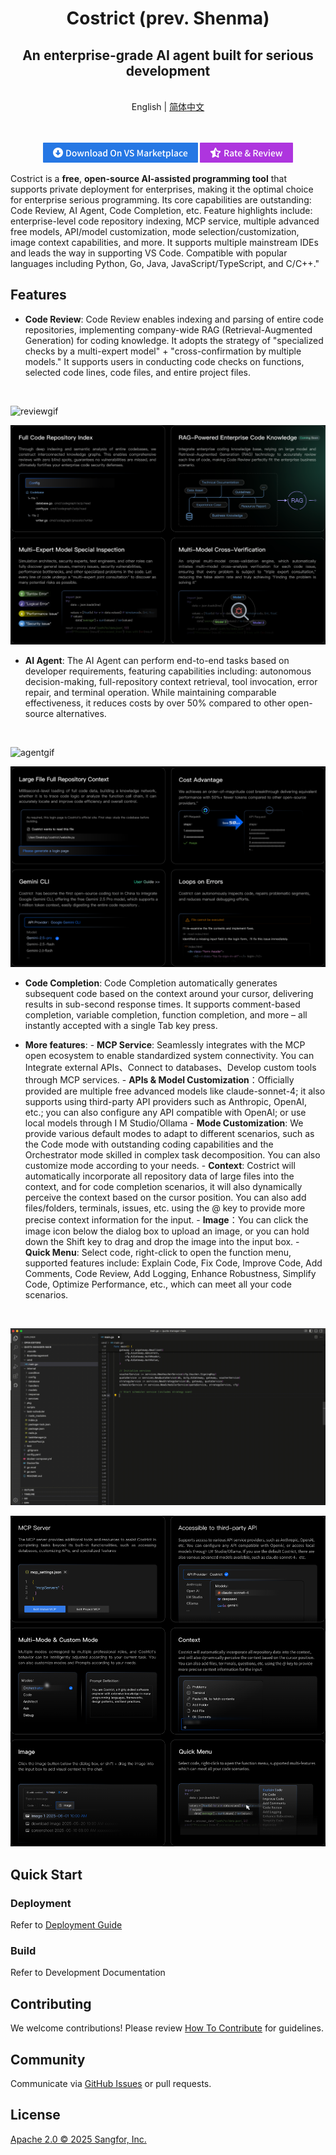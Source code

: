 <div align="center">
    <h1>Costrict  (prev. Shenma)</h1>
    <h2>An enterprise-grade AI agent built for serious development</h2>
</div>
<br>
<div align="center">
English | <a href="https://github.com/zgsm-ai/costrict/blob/main/README.zh-CN.md" target="_blank">简体中文</a>
</div>
<br>
<br>

<div align="center">

<a href="https://marketplace.visualstudio.com/items?itemName=zgsm-ai.zgsm" target="_blank"><img src="./assets/images/readme/download on vscode marketplace_en.png" alt="Download on VS Marketplace"></a>
<img src="./assets/images/readme/rate review_en.png" alt="Rate Review">

</div>

Costrict is a **free**, **open-source AI-assisted programming tool** that supports private deployment for enterprises, making it the optimal choice for enterprise serious programming. Its core capabilities are outstanding: Code Review, AI Agent, Code Completion, etc. Feature highlights include: enterprise-level code repository indexing, MCP service, multiple advanced free models, API/model customization, mode selection/customization, image context capabilities, and more. It supports multiple mainstream IDEs and leads the way in supporting VS Code. Compatible with popular languages including Python, Go, Java, JavaScript/TypeScript, and C/C++."

## Features

- **Code Review**: Code Review enables indexing and parsing of entire code repositories, implementing company-wide RAG (Retrieval-Augmented Generation) for coding knowledge. It adopts the strategy of "specialized checks by a multi-expert model" + "cross-confirmation by multiple models." It supports users in conducting code checks on functions, selected code lines, code files, and entire project files.

<br>

![reviewgif](./assets/images/readme/codereview_en.gif)

![codereview](./assets/images/readme/codereview_en.png)

- **AI Agent**: The AI Agent can perform end-to-end tasks based on developer requirements, featuring capabilities including: autonomous decision-making, full-repository context retrieval, tool invocation, error repair, and terminal operation. While maintaining comparable effectiveness, it reduces costs by over 50% compared to other open-source alternatives.

<br>

![agentgif](./assets/images/readme/agent_en.gif)

![aiagent](./assets/images/readme/ai-agent_en.png)

- **Code Completion**: Code Completion automatically generates subsequent code based on the context around your cursor, delivering results in sub-second response times. It supports comment-based completion, variable completion, function completion, and more – all instantly accepted with a single Tab key press.

- **More features**: - **MCP Service**: Seamlessly integrates with the MCP open ecosystem to enable standardized system connectivity. You can Integrate external APIs、Connect to databases、Develop custom tools through MCP services. - **APIs & Model Customization**：Officially provided are multiple free advanced models like claude-sonnet-4; it also supports using third-party API providers such as Anthropic, OpenAI, etc.; you can also configure any API compatible with OpenAl; or use local models through I M Studio/Ollama - **Mode Customization**: We provide various default modes to adapt to different scenarios, such as the Code mode with outstanding coding capabilities and the Orchestrator mode skilled in complex task decomposition. You can also customize mode according to your needs. - **Context**: Costrict will automatically incorporate all repository data of large files into the context, and for code completion scenarios, it will also dynamically perceive the context based on the cursor position. You can also add files/folders, terminals, issues, etc. using the @ key to provide more precise context information for the input. - **Image**：You can click the image icon below the dialog box to upload an image, or you can hold down the Shift key to drag and drop the image into the input box. - **Quick Menu**: Select code, right-click to open the function menu, supported features include: Explain Code, Fix Code, Improve Code, Add Comments, Code Review, Add Logging, Enhance Robustness, Simplify Code, Optimize Performance, etc., which can meet all your code scenarios.

<br>

![completiongif](./assets/images/readme/completion.gif)

![morefeature](./assets/images/readme/more-feature_en.png)

## Quick Start

### Deployment

Refer to [Deployment Guide](/assets/docs/guide/en-US/installation/README.md)

### Build

Refer to Development Documentation

## Contributing

We welcome contributions! Please review [How To Contribute](assets/docs/devel/en-US/how-to-contribute.md) for guidelines.

## Community

Communicate via [GitHub Issues](https://github.com/zgsm-ai/costrict/issues/new/choose) or pull requests.

## License

[Apache 2.0 © 2025 Sangfor, Inc.](./LICENSE)
